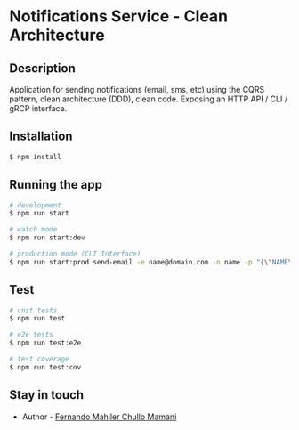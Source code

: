 # Notifications Service - Clean Architecture

## Description

Application for sending notifications (email, sms, etc) using the CQRS pattern, clean architecture (DDD), clean code. Exposing an HTTP API / CLI / gRCP interface.

## Installation

```bash
$ npm install
```

## Running the app

```bash
# development
$ npm run start

# watch mode
$ npm run start:dev

# production mode (CLI Interface)
$ npm run start:prod send-email -e name@domain.com -n name -p "{\"NAME\":\"NombredeFerreteriaTEST\"}"
```

## Test

```bash
# unit tests
$ npm run test

# e2e tests
$ npm run test:e2e

# test coverage
$ npm run test:cov
```

## Stay in touch

- Author - [Fernando Mahiler Chullo Mamani](https://pe.linkedin.com/in/fernando-mahiler-chullo-mamani/en)
